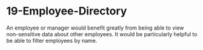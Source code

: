 # 19-Employee-Directory
An employee or manager would benefit greatly from being able to view non-sensitive data about other employees. It would be particularly helpful to be able to filter employees by name.
